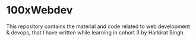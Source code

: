 # 100xWebdev
This repository contains the material and code related to web development &amp; devops, that I have written while learning in cohort 3 by Harkirat Singh.
